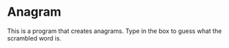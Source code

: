 # Anagram

This is a program that creates anagrams. Type in the box to guess what the scrambled word is. 
